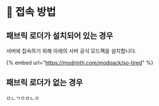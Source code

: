 # 🍞 접속 방법

## 패브릭 로더가 설치되어 있는 경우

서버에 접속하기 위해 아래의 서버 공식 모드팩을 설치합니다.

{% embed url="https://modrinth.com/modpack/so-tired" %}



## 패브릭 로더가 없는 경우

ㅁㄴㄱㅇㅁㄴㅇ
